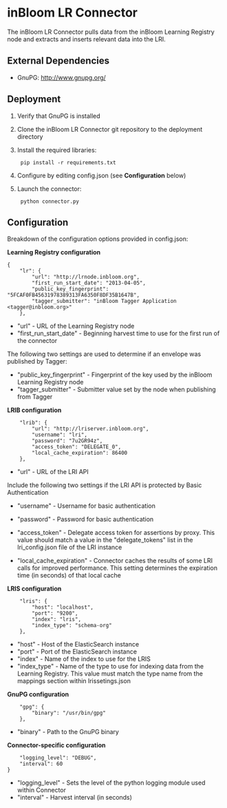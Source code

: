 inBloom LR Connector
===========

The inBloom LR Connector pulls data from the inBloom Learning Registry node and extracts and inserts relevant data into the LRI.


External Dependencies
------------

* GnuPG: http://www.gnupg.org/


Deployment
------------

1. Verify that GnuPG is installed
2. Clone the inBloom LR Connector git repository to the deployment directory
3. Install the required libraries:

        pip install -r requirements.txt
4. Configure by editing config.json (see **Configuration** below)
5. Launch the connector:

        python connector.py


Configuration
------------

Breakdown of the configuration options provided in config.json:

**Learning Registry configuration**

    {
        "lr": {
            "url": "http://lrnode.inbloom.org",
            "first_run_start_date": "2013-04-05",
            "public_key_fingerprint": "5FCAF0FB45631978389313FA6350F8DF35B1647B",
            "tagger_submitter": "inBloom Tagger Application <tagger@inbloom.org>"
        },

* "url" - URL of the Learning Registry node
* "first_run_start_date" - Beginning harvest time to use for the first run of the connector

The following two settings are used to determine if an envelope was published by Tagger:

* "public_key_fingerprint" - Fingerprint of the key used by the inBloom Learning Registry node
* "tagger_submitter" - Submitter value set by the node when publishing from Tagger

**LRIB configuration**

        "lrib": {
            "url": "http://lriserver.inbloom.org",
            "username": "lri",
            "password": "7u2GR94z",
            "access_token": "DELEGATE_0",
            "local_cache_expiration": 86400
        },

* "url" - URL of the LRI API

Include the following two settings if the LRI API is protected by Basic Authentication

* "username" - Username for basic authentication
* "password" - Password for basic authentication

* "access_token" - Delegate access token for assertions by proxy.  This value should match a value in the "delegate_tokens" list in the lri_config.json file of the LRI instance
* "local_cache_expiration" - Connector caches the results of some LRI calls for improved performance.  This setting determines the expiration time (in seconds) of that local cache

**LRIS configuration**

        "lris": {
            "host": "localhost",
            "port": "9200",
            "index": "lris",
            "index_type": "schema-org"
        },

* "host" - Host of the ElasticSearch instance
* "port" - Port of the ElasticSearch instance
* "index" - Name of the index to use for the LRIS
* "index_type" - Name of the type to use for indexing data from the Learning Registry.  This value must match the type name from the mappings section within lrissetings.json

**GnuPG configuration**

        "gpg": {
            "binary": "/usr/bin/gpg"
        },

* "binary" - Path to the GnuPG binary

**Connector-specific configuration**

        "logging_level": "DEBUG",
        "interval": 60
    }

* "logging_level" - Sets the level of the python logging module used within Connector
* "interval" - Harvest interval (in seconds)
